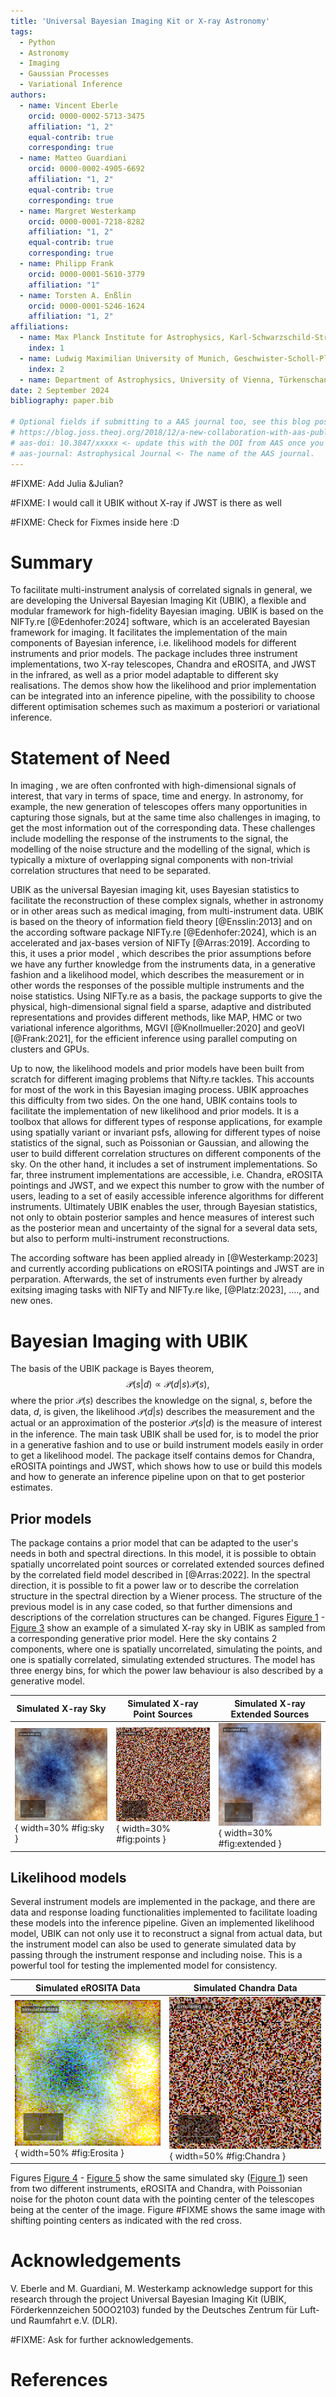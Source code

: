 ```yaml
---
title: 'Universal Bayesian Imaging Kit or X-ray Astronomy'
tags:
  - Python
  - Astronomy
  - Imaging
  - Gaussian Processes
  - Variational Inference
authors:
  - name: Vincent Eberle
    orcid: 0000-0002-5713-3475
    affiliation: "1, 2"
    equal-contrib: true
    corresponding: true
  - name: Matteo Guardiani
    orcid: 0000-0002-4905-6692
    affiliation: "1, 2"
    equal-contrib: true
    corresponding: true
  - name: Margret Westerkamp
    orcid: 0000-0001-7218-8282
    affiliation: "1, 2"
    equal-contrib: true
    corresponding: true
  - name: Philipp Frank
    orcid: 0000-0001-5610-3779
    affiliation: "1"
  - name: Torsten A. Enßlin
    orcid: 0000-0001-5246-1624
    affiliation: "1, 2"
affiliations:
  - name: Max Planck Institute for Astrophysics, Karl-Schwarzschild-Straße 1, 85748 Garching bei München, Germany
    index: 1
  - name: Ludwig Maximilian University of Munich, Geschwister-Scholl-Platz 1, 80539 München, Germany
    index: 2
  - name: Department of Astrophysics, University of Vienna, Türkenschanzstraße 17, A-1180 Vienna, Austria
date: 2 September 2024
bibliography: paper.bib

# Optional fields if submitting to a AAS journal too, see this blog post:
# https://blog.joss.theoj.org/2018/12/a-new-collaboration-with-aas-publishing
# aas-doi: 10.3847/xxxxx <- update this with the DOI from AAS once you know it.
# aas-journal: Astrophysical Journal <- The name of the AAS journal.
---
```

#FIXME: Add Julia &Julian? 

#FIXME: I would call it UBIK without X-ray if JWST is there as well

#FIXME: Check for Fixmes inside here :D
# Summary
To facilitate multi-instrument analysis of correlated signals in general, we are developing 
the Universal Bayesian Imaging Kit (UBIK), a flexible and modular framework for high-fidelity 
Bayesian imaging. UBIK is based on the NIFTy.re [@Edenhofer:2024] software, which is an accelerated 
Bayesian framework for imaging. It facilitates the implementation of the main components of Bayesian 
inference, i.e. likelihood models for different instruments and prior models. The package includes
three instrument implementations, two X-ray telescopes, Chandra and eROSITA, and JWST in the infrared,
as well as a prior model adaptable to different sky realisations. The demos show how the likelihood 
and prior implementation can be integrated into an inference pipeline, with the possibility to
choose different optimisation schemes such as maximum a posteriori or variational inference.

# Statement of Need
In imaging , we are often confronted with high-dimensional signals of interest,
that vary in terms of space, time and energy. In astronomy, for example, the new generation 
of telescopes  offers many opportunities in capturing those signals, 
but at the same time also challenges in imaging,
to get the most information out of the corresponding data. 
These challenges include modelling the response of the instruments to the signal, 
the modelling of the noise structure and the modelling of the signal, which is typically
a mixture of overlapping signal components with non-trivial correlation structures that need 
to be separated.

UBIK as the universal Bayesian imaging kit, uses Bayesian statistics to facilitate the 
reconstruction of these complex signals, whether in astronomy or in other areas such as medical imaging,
from multi-instrument data. UBIK is based on the theory of information field theory [@Ensslin:2013]
and on the according software package NIFTy.re [@Edenhofer:2024], which is an accelerated and
jax-bases version of NIFTy [@Arras:2019]. According to this, it uses a prior model
, which describes the prior assumptions before we have any further knowledge from 
the instruments data, in a generative fashion and a likelihood model, which describes the measurement 
or in other words the responses of the possible multiple instruments and the noise statistics.
Using NIFTy.re as a basis, the package supports to give the physical, high-dimensional
signal field a sparse, adaptive and distributed representations and provides different methods,
like MAP, HMC or two variational inference algorithms, MGVI [@Knollmueller:2020] and 
geoVI [@Frank:2021], for
the efficient inference using parallel computing on clusters and GPUs. 

Up to now, the likelihood models and prior models have been built from scratch for different 
imaging problems that Nifty.re tackles. This accounts for most of the work in this Bayesian imaging
process. UBIK approaches this difficulty from two sides. On the one hand, UBIK contains tools to
facilitate the implementation of new likelihood and prior models. It is a toolbox that allows for
different types of response applications, for example using spatially variant or invariant psfs,
allowing for different types of noise statistics of the signal, such as Poissonian or Gaussian, 
and allowing the user to build different correlation structures on different components of the sky.
On the other hand, it includes a set of instrument implementations. So far, three instrument 
implementations are accessible, i.e. Chandra, eROSITA pointings and JWST, and we expect this number to 
grow with the number of users, leading to a set of easily accessible inference algorithms 
for different instruments. Ultimately UBIK enables the user, through Bayesian 
statistics, not only to obtain posterior samples and hence measures of interest such as the
posterior mean and uncertainty of the signal for a several data sets, but also to 
perform multi-instrument reconstructions.

The according software has been applied already in [@Westerkamp:2023] and currently according publications
on eROSITA pointings and JWST are in perparation. Afterwards, the set of instruments even further 
by already exitsing imaging tasks with NIFTy and NIFTy.re like, [@Platz:2023], ...., and new ones.

# Bayesian Imaging with UBIK
The basis of the UBIK package is Bayes theorem, 
$$ \mathcal{P}(s|d) \propto \mathcal{P}(d|s)\mathcal{P}(s),$$
where the prior $\mathcal{P}(s)$ describes the knowledge on the signal, $s$, before the data, 
$d$, is given, the likelihood $\mathcal{P}(d|s)$ describes the measurement and the actual 
or an approximation of the posterior $\mathcal{P}(s|d)$ is the measure of interest in 
the inference. The main task UBIK shall be used for, is to model the prior in a generative fashion and to use or build
instrument models easily in order to get a likelihood model. The package itself contains
demos for Chandra, eROSITA pointings and JWST, which shows how to use or build this models and how to 
generate an inference pipeline upon on that to get posterior estimates.

## Prior models
The package contains a prior model that can be adapted to the user's needs in both 
and spectral directions. In this model, it is possible to obtain spatially uncorrelated
point sources or correlated extended sources defined by the correlated field model
described in [@Arras:2022]. In the spectral direction, it is possible to fit a power
law or to describe the correlation structure in the spectral direction by a Wiener process. 
The structure of the previous model is in any case coded, so that further dimensions and
descriptions of the correlation structures can be changed.  Figures [Figure 1](#fig:sky) -
[Figure 3](#fig:extended) show an example of a simulated X-ray sky in UBIK as sampled from
a corresponding generative prior model. Here the sky contains 2 components, where one is
spatially uncorrelated, simulating the points, and one is spatially correlated, simulating
extended structures. The model has three energy bins, for which the power law behaviour is
also described by a generative model.

| Simulated X-ray Sky                                      | Simulated X-ray Point Sources                                  | Simulated X-ray Extended Sources                                  |
|----------------------------------------------------------|----------------------------------------------------------------|-------------------------------------------------------------------|
| ![Figure 1](simulated_sky_rgb.png){ width=30% #fig:sky } | ![Figure 2](simulated_points_rgb.png){ width=30% #fig:points } | ![Figure 3](simulated_diffuse_rgb.png){ width=30% #fig:extended } |



## Likelihood models
Several instrument models are implemented in the package, and there are data and response 
loading functionalities implemented to facilitate loading these models into the inference
pipeline. Given an implemented likelihood model, UBIK can not only use it to reconstruct 
a signal from actual data, but the instrument model can also be used to generate simulated 
data by passing through the instrument response and including noise. This is a powerful
tool for testing the implemented model for consistency.

| Simulated eROSITA Data                                        | Simulated Chandra Data                                          | 
|---------------------------------------------------------------|-----------------------------------------------------------------|
| ![Figure 4](simulated_data_rgb.png){ width=50% #fig:Erosita } | ![Figure 5](simulated_points_rgb.png){ width=50% #fig:Chandra } |


Figures [Figure 4](#fig:Erosita) - [Figure 5](#fig:Chandra) show the same simulated sky 
([Figure 1](#fig:sky)) seen from two different instruments, eROSITA and Chandra, 
with Poissonian noise for the photon count data with the pointing center of the
telescopes being at the center of the 
image. Figure #FIXME shows the same image with shifting pointing centers as indicated 
with the red cross.

# Acknowledgements
V. Eberle and M. Guardiani, M. Westerkamp acknowledge support for this research through
the project Universal Bayesian Imaging Kit (UBIK, Förderkennzeichen 50OO2103) funded
by the Deutsches Zentrum für Luft- und Raumfahrt e.V. (DLR).

#FIXME: Ask for further acknowledgements.

# References

<!-- Citations to entries in paper.bib should be in
[rMarkdown](http://rmarkdown.rstudio.com/authoring_bibliographies_and_citations.html)
format.

For a quick reference, the following citation commands can be used:
- `@author:2001`  ->  "Author et al. (2001)"
- `[@author:2001]` -> "(Author et al., 2001)"
- `[@author1:2001; @author2:2001]` -> "(Author1 et al., 2001; Author2 et al., 2002)"
# Figures

Figures can be included like this:
![Caption for example figure.\label{fig:example}](figure.png)
and referenced from text using \autoref{fig:example}.

Figure sizes can be customized by adding an optional second parameter:
![Caption for example figure.](figure.png){ width=20% }
-->
